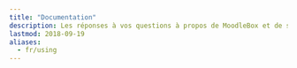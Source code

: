 ```yaml
---
title: "Documentation"
description: Les réponses à vos questions à propos de MoodleBox et de son utilisation
lastmod: 2018-09-19
aliases:
  - fr/using
---
```

